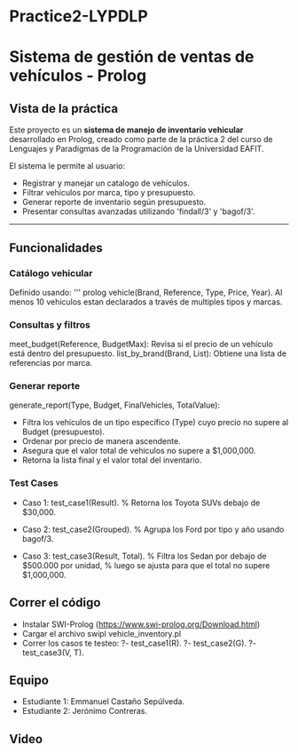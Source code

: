 # Practice2-LYPDLP
# Sistema de gestión de ventas de vehículos - Prolog

## Vista de la práctica 

Este proyecto es un **sistema de manejo de inventario vehicular** desarrollado en Prolog, creado como parte de la práctica 2 del curso de Lenguajes y Paradigmas de la Programación de la Universidad EAFIT. 

El sistema le permite al usuario:
- Registrar y manejar un catalogo de vehículos.
- Filtrar vehiculos por marca, tipo y presupuesto.
- Generar reporte de inventario según presupuesto.
- Presentar consultas avanzadas utilizando 'findall/3' y 'bagof/3'.
  
---

## Funcionalidades 

### Catálogo vehicular 
Definido usando: 
''' prolog
vehicle(Brand, Reference, Type, Price, Year).
Al menos 10 vehiculos estan declarados a través de multiples tipos y marcas. 

### Consultas y filtros 
meet_budget(Reference, BudgetMax): Revisa si el precio de un vehículo está dentro del presupuesto.
list_by_brand(Brand, List): Obtiene una lista de referencias por marca. 

### Generar reporte 
generate_report(Type, Budget, FinalVehicles, TotalValue):
- Filtra los vehículos de un tipo específico (Type) cuyo precio no supere al Budget (presupuesto).
- Ordenar por precio de manera ascendente.
- Asegura que el valor total de vehiculos no supere a $1,000,000.
- Retorna la lista final y el valor total del inventario.

### Test Cases 
- Caso 1:
test_case1(Result).
% Retorna los Toyota SUVs debajo de $30,000.

- Caso 2:
test_case2(Grouped).
% Agrupa los Ford por tipo y año usando bagof/3.

- Caso 3:
test_case3(Result, Total).
% Filtra los Sedan por debajo de $500.000 por unidad,
% luego se ajusta para que el total no supere $1,000,000.

## Correr el código 

- Instalar SWI-Prolog (https://www.swi-prolog.org/Download.html)
- Cargar el archivo swipl vehicle_inventory.pl
- Correr los casos te testeo:
?- test_case1(R).
?- test_case2(G).
?- test_case3(V, T).

## Equipo 
- Estudiante 1: Emmanuel Castaño Sepúlveda.
- Estudiante 2: Jerónimo Contreras. 

## Video

  
